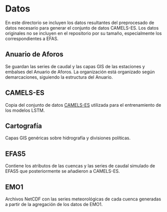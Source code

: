 # Datos

En este directorio se incluyen los datos resultantes del preprocesado de datos necesario para generar el conjunto de datos CAMELS-ES. Los datos originales no se incluyen en el repositorio por su tamaño, especialmente los correspondientes a EFAS.

## Anuario de Aforos
Se guardan las series de caudal y las capas GIS de las estaciones y embalses del Anuario de Aforos. La organización está organizado según demarcaciones, siguiendo la estructura del Anuario.

## CAMELS-ES
Copia del conjunto de datos [CAMELS-ES](https://zenodo.org/record/8394799) utilizada para el entrenamiento de los modelos LSTM.

## Cartografía
Capas GIS genéricas sobre hidrografía y divisiones políticas.

## EFAS5
Contiene los atributos de las cuencas y las series de caudal simulado de EFAS5 que posteriormente se añadieron a CAMELS-ES.

## EMO1
Archivos NetCDF con las series meteorológicas de cada cuenca generadas a partir de la agregación de los datos de EMO1.